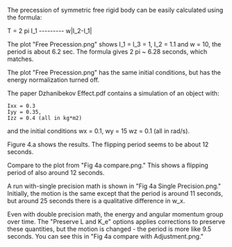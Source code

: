 The precession of symmetric free rigid body can be easily calculated using the formula:


 T = 2 pi I_1
    ---------
	w|I_2-I_1|

The plot "Free Precession.png" shows I_1 = I_3 = 1, I_2 = 1.1 and w = 10, the period
is about 6.2 sec.
The formula gives 2 pi ~ 6.28 seconds, which matches.

The plot "Free Precession.png" has the same initial conditions, but has the energy normalization turned off.

The paper Dzhanibekov Effect.pdf contains a simulation of an object with:

	Ixx = 0.3
	Iyy = 0.35,
	Izz = 0.4 (all in kg*m2)

and the initial conditions 
	wx = 0.1,
	wy = 15
	wz = 0.1 (all in rad/s).

Figure 4.a shows the results. The flipping period seems to be about 12 seconds.

Compare to the plot from "Fig 4a compare.png." This shows a flipping period of also around 12 seconds.

A run with-single precision math is shown in "Fig 4a Single Precision.png." Initially, the motion is the same except that the period 
is around 11 seconds, but around 25 seconds there is a qualitative difference in w_x.

Even with double precision math, the energy and angular momentum group over time. The "Preserve L and K_e" options applies corrections
to preserve these quantities, but the motion is changed - the period is more like 9.5 seconds. You can see this in "Fig 4a compare with Adjustment.png."



